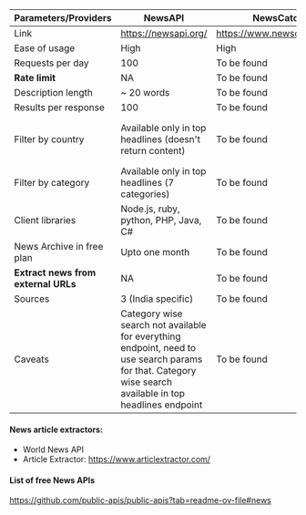 
| Parameters/Providers                | NewsAPI                                                                                                                                                  | NewsCatcherAPI                  | NewsData.io                                                 | World News API                                                                                                                                                                    | TheNewsAPI                                                                  | CurrentsAPI                                                                                | New York Times API                                                                                    |
| ----------------------------------- | -------------------------------------------------------------------------------------------------------------------------------------------------------- | ------------------------------- | ----------------------------------------------------------- | --------------------------------------------------------------------------------------------------------------------------------------------------------------------------------- | --------------------------------------------------------------------------- | ------------------------------------------------------------------------------------------ | ----------------------------------------------------------------------------------------------------- |
| Link                                | https://newsapi.org/                                                                                                                                     | https://www.newscatcherapi.com/ | https://newsdata.io/                                        | https://worldnewsapi.com/                                                                                                                                                         | https://www.thenewsapi.com                                                  | https://currentsapi.services/api/docs/                                                     | https://developer.nytimes.com/                                                                        |
| Ease of usage                       | High                                                                                                                                                     | High                            | High                                                        | High                                                                                                                                                                              | High                                                                        | Moderate                                                                                   | Moderate                                                                                              |
| Requests per day                    | 100                                                                                                                                                      | To be found                     | 200                                                         | 50                                                                                                                                                                                | 100                                                                         | 600                                                                                        | 500                                                                                                   |
| **Rate limit**                      | NA                                                                                                                                                       | To be found                     | 1 request per 30s                                           | 1 request per second                                                                                                                                                              | NA                                                                          | NA                                                                                         | 1 request per 12 seconds                                                                              |
| Description length                  | ~ 20 words                                                                                                                                               | To be found                     | ~ 15 to 20 words                                            | ~ Full article                                                                                                                                                                    | ~15 words                                                                   | ~ 15 to 20 words                                                                           | ~ 10 words                                                                                            |
| Results per response                | 100                                                                                                                                                      | To be found                     | 10                                                          | 10                                                                                                                                                                                | 3                                                                           | 30                                                                                         | 25                                                                                                    |
| Filter by country                   | Available only in top headlines (doesn't return content)                                                                                                 | To be found                     | Available in latest news endpoint (returns content as well) | Available in latest news endpoint (returns content as well)                                                                                                                       | Not available                                                               | Available in search                                                                        | Not available in top stories                                                                          |
| Filter by category                  | Available only in top headlines (7 categories)                                                                                                           | To be found                     | Available in latest news endpoint (17 categories)           | NA                                                                                                                                                                                | Available in top stories endpoint (10 categories)                           | Available in search                                                                        | Available in top stories                                                                              |
| Client libraries                    | Node.js, ruby, python, PHP, Java, C#                                                                                                                     | To be found                     | Python, PHP                                                 | JS, Java, PHP, Python, Go, Ruby, and many more                                                                                                                                    | PHP, Python, Go, JavaScript, etc                                            | Python, Nodejs, R                                                                          | NA                                                                                                    |
| News Archive in free plan           | Upto one month                                                                                                                                           | To be found                     | NA                                                          | NA                                                                                                                                                                                | No restriction observed                                                     | NA                                                                                         | Yes                                                                                                   |
| **Extract news from external URLs** | NA                                                                                                                                                       | To be found                     | NA                                                          | Yes                                                                                                                                                                               | NA                                                                          | NA                                                                                         | NA                                                                                                    |
| Sources                             | 3 (India specific)                                                                                                                                       | To be found                     | 100 (India specific)                                        |                                                                                                                                                                                   | > 50                                                                        | NA                                                                                         | Itself a source                                                                                       |
| Caveats                             | Category wise search not available for everything endpoint, need to use search params for that. Category wise search available in top headlines endpoint | To be found                     | Crypto news unavailable in free plan                        | Deducts 2 points if news analysis is done in extract news API call. ***API timed out  once while searching with specific keywords. Very slow when being used with search terms*** | **Country wise filter not available, hence localization would be an issue** | All valid categories filter not working right now. No API to retrieve all the news sources | Left leaning, west favouring publication, might produce biased results. Produces very limited results |

#### News article extractors:
- World News API
- Article Extractor: https://www.articlextractor.com/
#### List of free News APIs
https://github.com/public-apis/public-apis?tab=readme-ov-file#news
